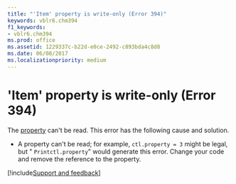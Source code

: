 ```yaml
---
title: "'Item' property is write-only (Error 394)"
keywords: vblr6.chm394
f1_keywords:
- vblr6.chm394
ms.prod: office
ms.assetid: 1229337c-b22d-e0ce-2492-c893bda4c8d8
ms.date: 06/08/2017
ms.localizationpriority: medium
---
```



# 'Item' property is write-only (Error 394)

The [property](../../Glossary/vbe-glossary.md#property) can't be read. This error has the following cause and solution.



- A property can't be read; for example,  `ctl.property = 3` might be legal, but " `Printctl.property`" would generate this error. Change your code and remove the reference to the property.

[!include[Support and feedback](~/includes/feedback-boilerplate.md)]
